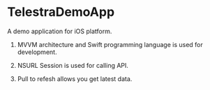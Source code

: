 # TelestraDemoApp
A demo application for iOS platform.

1) MVVM architecture and Swift programming language is used for development.

2) NSURL Session is used for calling API.

3) Pull to refesh allows you get latest data.
